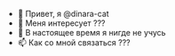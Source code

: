 - 👋 Привет, я @dinara-cat
- 👀 Меня интересует ???
- 🌱 В настоящее время я нигде не учусь
- 📫 Как со мной связаться ???
